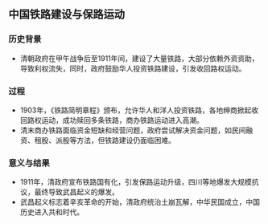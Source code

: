 ## 中国铁路建设与保路运动

### 历史背景
- 清朝政府在甲午战争后至1911年间，建设了大量铁路，大部分依赖外资资助，导致利权流失，同时，政府鼓励华人投资铁路建设，引发收回路权运动。

### 过程
- 1903年，《铁路简明章程》颁布，允许华人和洋人投资铁路，各地绅商掀起收回路权运动，成功赎回多条铁路，商办铁路运动进入高潮。
- 清末商办铁路面临资金短缺和经营问题，政府尝试解决资金问题，如民间融资、租股、派股等方法，但铁路建设仍面临困难。

### 意义与结果
- 1911年，清政府宣布铁路国有化，引发保路运动升级，四川等地爆发大规模抗议，最终导致武昌起义的爆发。
- 武昌起义标志着辛亥革命的开始，清政府统治土崩瓦解，中华民国成立，中国历史进入共和时代。